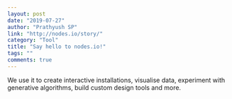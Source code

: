 ```yaml
---
layout: post
date: "2019-07-27"
author: "Prathyush SP"
link: "http://nodes.io/story/"
category: "Tool"
title: "Say hello to nodes.io!"
tags: ""
comments: true
---
```

We use it to create interactive installations, visualise data, experiment with generative algorithms, build custom design tools and more.